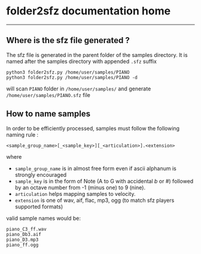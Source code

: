 # folder2sfz documentation home

---
## Where is the sfz file generated ?

The sfz file is generated in the parent folder of the samples directory. 
It is named after the samples directory with appended `.sfz` suffix

    python3 folder2sfz.py /home/user/samples/PIANO
    python3 folder2sfz.py /home/user/samples/PIANO -d 

will scan `PIANO` folder in `/home/user/samples/` and generate 
`/home/user/samples/PIANO.sfz` file

## How to name samples 

In order to be efficiently processed, samples must follow the following naming rule :

    <sample_group_name>[_<sample_key>][_<articulation>].<extension>
    
where 
- `sample_group_name` is in almost free form even if ascii alphanum is strongly encouraged 
- `sample_key` is in the form of Note (A to G with accidental *b* or #) followed by
an octave number from -1 (minus one) to 9 (nine).
- `articulation` helps mapping samples to velocity. 
- `extension` is one of wav, aif, flac, mp3, ogg (to match sfz players supported formats)

valid sample names would be:

    piano_C3_ff.wav
    piano_Db3.aif
    piano_D3.mp3
    piano_ff.ogg


